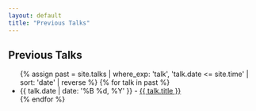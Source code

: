 ```yaml
---
layout: default
title: "Previous Talks"
---
```


<h2>Previous Talks</h2>
<ul>
  {% assign past = site.talks | where_exp: 'talk', 'talk.date <= site.time' | sort: 'date' | reverse %}
  {% for talk in past %}
  <li>{{ talk.date | date: '%B %d, %Y' }} - <a href="{{ talk.url }}">{{ talk.title }}</a></li>
  {% endfor %}
</ul>
